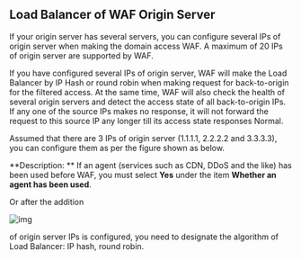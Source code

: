 ## **Load Balancer of WAF Origin Server**

  If your origin server has several servers, you can configure several IPs of origin server when making the domain access WAF. A maximum of 20 IPs of origin server are supported by WAF.

If you have configured several IPs of origin server, WAF will make the Load Balancer by IP Hash or round robin when making request for back-to-origin for the filtered access. At the same time, WAF will also check the health of several origin servers and detect the access state of all back-to-origin IPs. If any one of the source IPs makes no response, it will not forward the request to this source IP any longer till its access state responses Normal.

Assumed that there are 3 IPs of origin server (1.1.1.1, 2.2.2.2 and 3.3.3.3), you can configure them as per the figure shown as below.

**Description: ** If an agent (services such as CDN, DDoS and the like) has been used before WAF, you must select **Yes** under the item **Whether an agent has been used**.

Or after the addition

![img](https://github.com/jdcloudcom/cn/blob/edit/image/waf-img/WAF%E6%BA%90%E7%AB%99%E8%B4%9F%E8%BD%BD%E5%9D%87%E8%A1%A1-1.png)

of origin server IPs is configured, you need to designate the algorithm of Load Balancer: IP hash, round robin.
